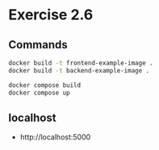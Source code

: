 # Exercise 2.6

## Commands
```bash
docker build -t frontend-example-image .
docker build -t backend-example-image .

docker compose build
docker compose up
```

## localhost

- http://localhost:5000
